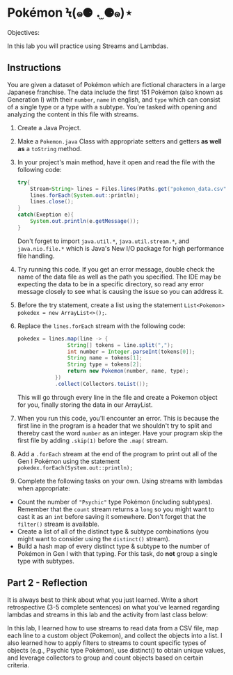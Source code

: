 # Pokémon Ϟ(๑⚈ ․̫ ⚈๑)⋆

Objectives:

In this lab you will practice using Streams and Lambdas.

## Instructions

You are given a dataset of Pokémon which are fictional characters in a large Japanese franchise. The data include the first 151 Pokémon (also known as Generation I) with their `number`, `name` in english, and `type` which can consist of a single type or a type with a subtype. You're tasked with opening and analyzing the content in this file with streams.

1. Create a Java Project.
2. Make a `Pokemon.java` Class with appropriate setters and getters **as well as** a `toString` method.
3. In your project's main method, have it open and read the file with the following code:

    ```java
    try{
        Stream<String> lines = Files.lines(Paths.get("pokemon_data.csv"));
        lines.forEach(System.out::println);
        lines.close();
    }
    catch(Exeption e){
        System.out.println(e.getMessage());
    }
    ```

    Don't forget to import `java.util.*`, `java.util.stream.*`, and `java.nio.file.*` which is Java's New I/O package for high performance file handling.

4. Try running this code. If you get an error message, double check the name of the data file as well as the path you specified. The IDE may be expecting the data to be in a specific directory, so read any error message closely to see what is causing the issue so you can address it.
5. Before the try statement, create a list using the statement `List<Pokemon> pokedex = new ArrayList<>();`.
6. Replace the `lines.forEach` stream with the following code:

    ```java
    pokedex = lines.map(line -> {
                    String[] tokens = line.split(",");
                    int number = Integer.parseInt(tokens[0]);
                    String name = tokens[1];
                    String type = tokens[2];
                    return new Pokemon(number, name, type);
                })
                .collect(Collectors.toList());
    ```

    This will go through every line in the file and create a Pokemon object for you, finally storing the data in our ArrayList.
7. When you run this code, you'll encounter an error. This is because the first line in the program is a header that we shouldn't try to split and thereby cast the word `number` as an integer. Have your program skip the first file by adding `.skip(1)` before the `.map(` stream.
8. Add a `.forEach` stream at the end of the program to print out all of the Gen I Pokémon using the statement `pokedex.forEach(System.out::println);`
9. Complete the following tasks on your own. Using streams with lambdas when appropriate:

* Count the number of `"Psychic"` type Pokémon (including subtypes). Remember that the `count` stream returns a `long` so you might want to cast it as an `int` before saving it somewhere. Don't forget that the `filter()` stream is available.
* Create a list of all of the distinct type & subtype combinations (you might want to consider using the `distinct()` stream).
* Build a hash map of every distinct type & subtype to the number of Pokémon in Gen I with that typing. For this task, do **not** group a single type with subtypes.

## Part 2 - Reflection

It is always best to think about what you just learned. Write a short retrospective (3-5 complete sentences) on what you've learned regarding lambdas and streams in this lab and the activity from last class below:


In this lab, I learned how to use streams to read data from a CSV file, map each line to a custom object (Pokemon), and collect the objects into a list. I also learned how to apply filters to streams to count specific types of objects (e.g., Psychic type Pokémon), use distinct() to obtain unique values, and leverage collectors to group and count objects based on certain criteria.
